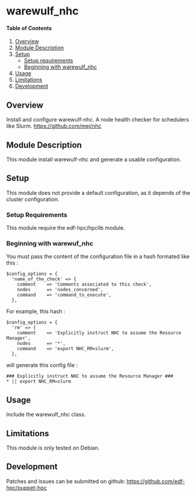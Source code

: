 # warewulf_nhc

#### Table of Contents

1. [Overview](#overview)
2. [Module Description](#module-description)
3. [Setup](#setup)
    * [Setup requirements](#setup-requirements)
    * [Beginning with warewulf_nhc](#beginning-with-warewulf_nhc)
4. [Usage](#usage)
5. [Limitations](#limitations)
6. [Development](#development)

## Overview

Install and configure warewulf-nhc. A node health checker for schedulers like Slurm.
https://github.com/mej/nhc

## Module Description

This module install warewulf-nhc and generate a usable configuration. 

## Setup

This module does not provide a default configuration, as it depends of the
cluster configuration.

### Setup Requirements

This module require the edf-hpc/hpclib module.

### Beginning with warewuf_nhc

You must pass the content of the configuration file in a hash formated like
this :

```
$config_options = {
  'name_of_the_check' => {
    comment    => 'Comments associated to this check',
    nodes      => 'nodes_concerned',
    command    => 'command_to_execute',
  },
```

For example, this hash :

```
$config_options = {
  'rm' => {
    comment    => 'Explicitly instruct NHC to assume the Resource Manager',
    nodes      => '*',
    command    => 'export NHC_RM=slurm',
  },
```

will generate this config file :

```
### Explicitly instruct NHC to assume the Resource Manager ###
* || export NHC_RM=slurm
```

## Usage

Include the warewulf_nhc class.

## Limitations

This module is only tested on Debian.

## Development

Patches and issues can be submitted on github:
https://github.com/edf-hpc/puppet-hpc
